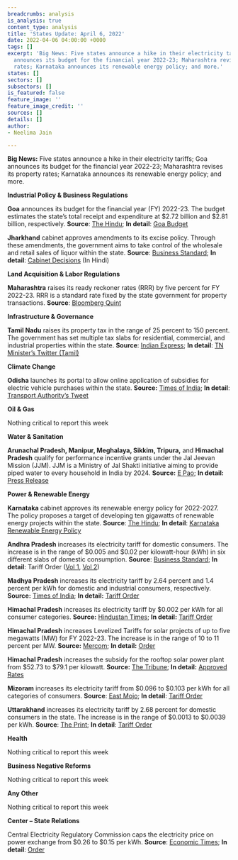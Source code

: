 ```yaml
---
breadcrumbs: analysis
is_analysis: true
content_type: analysis
title: 'States Update: April 6, 2022'
date: 2022-04-06 04:00:00 +0000
tags: []
excerpt: 'Big News: Five states announce a hike in their electricity tariffs; Goa
  announces its budget for the financial year 2022-23; Maharashtra revises its property
  rates; Karnataka announces its renewable energy policy; and more.'
states: []
sectors: []
subsectors: []
is_featured: false
feature_image: ''
feature_image_credit: ''
sources: []
details: []
author:
- Neelima Jain

---
```

**Big News:** Five states announce a hike in their electricity tariffs; Goa announces its budget for the financial year 2022-23; Maharashtra revises its property rates; Karnataka announces its renewable energy policy; and more.

**Industrial Policy & Business Regulations**

**Goa** announces its budget for the financial year (FY) 2022-23. The budget estimates the state’s total receipt and expenditure at $2.72 billion and $2.81 billion, respectively. **Source**: [The Hindu](https://www.thehindu.com/news/national/other-states/goa-budget-tabled-focus-on-resumption-of-mining/article65275267.ece); **In detail**: [Goa Budget](http://goabudget.gov.in/assets/documents/2022-23/BAG/budget_glance.pdf)

**Jharkhand** cabinet approves amendments to its excise policy. Through these amendments, the government aims to take control of the wholesale and retail sales of liquor within the state. **Source**: [Business Standard](https://www.business-standard.com/article/current-affairs/jharkhand-government-to-take-over-wholesale-retail-sale-of-liquor-122033100019_1.html); **In detail**: [Cabinet Decisions](https://cm.jharkhand.gov.in/sites/default/files/cabinet_decision_30_03_2022.pdf) (In Hindi)

**Land Acquisition & Labor Regulations**

**Maharashtra** raises its ready reckoner rates (RRR) by five percent for FY 2022-23. RRR is a standard rate fixed by the state government for property transactions. **Source**: [Bloomberg Quint](https://www.bloombergquint.com/politics/maharashtra-government-raises-ready-reckoner-rates-by-average-5)

**Infrastructure & Governance**

**Tamil Nadu** raises its property tax in the range of 25 percent to 150 percent. The government has set multiple tax slabs for residential, commercial, and industrial properties within the state. **Source**: [Indian Express](https://indianexpress.com/article/cities/chennai/tn-govt-effects-property-tax-revision-24-years-aiadmk-red-7849438/); **In detail**: [TN Minister’s Twitter (Tamil)](https://twitter.com/KN_NEHRU/status/1510483876367724546)

**Climate Change**

**Odisha** launches its portal to allow online application of subsidies for electric vehicle purchases within the state. **Source:** [Times of India](https://timesofindia.indiatimes.com/city/bhubaneswar/incentive-portal-for-ev-owners/articleshowprint/90601260.cms); **In detail**: [Transport Authority’s Tweet](https://twitter.com/STAOdisha/status/1510122906210439171?s=20&t=QOO-wFF1e8oYFWdUp-Karw)

**Oil & Gas**

Nothing critical to report this week

**Water & Sanitation**

**Arunachal Pradesh, Manipur, Meghalaya, Sikkim, Tripura,** and **Himachal Pradesh** qualify for performance incentive grants under the Jal Jeevan Mission (JJM). JJM is a Ministry of Jal Shakti initiative aiming to provide piped water to every household in India by 2024. **Source:** [E Pao](http://e-pao.net/GP.asp?src=30..310322.mar22); **In detail:** [Press Release](https://pib.gov.in/PressReleaseIframePage.aspx?PRID=181157)

**Power & Renewable Energy**

**Karnataka** cabinet approves its renewable energy policy for 2022-2027. The policy proposes a target of developing ten gigawatts of renewable energy projects within the state. **Source**: [The Hindu](https://www.thehindu.com/news/national/karnataka/cabinet-clears-karnataka-renewable-energy-policy/article65275199.ece); **In detail**: [Karnataka Renewable Energy Policy](https://kredl.karnataka.gov.in/storage/pdf-files/EC/Energy%20Department%20(GoK)%20%20Notification%20on%20EE%20&%20EC%20Policy%202022-27.pdf)

**Andhra Pradesh** increases its electricity tariff for domestic consumers. The increase is in the range of $0.005 and $0.02 per kilowatt-hour (kWh) in six different slabs of domestic consumption. **Source**: [Business Standard](https://www.business-standard.com/article/current-affairs/domestic-power-tariff-hiked-in-andhra-pradesh-122033001475_1.html); **In detail**: Tariff Order ([Vol 1](https://aperc.gov.in/admin/upload/RSTOFY202223Vol1.pdf), [Vol 2](https://aperc.gov.in/admin/upload/RSTOFY202223VolII.pdf))

**Madhya Pradesh** increases its electricity tariff by 2.64 percent and 1.4 percent per kWh for domestic and industrial consumers, respectively. **Source:** [Times of India](https://timesofindia.indiatimes.com/city/bhopal/like-domestic-industrial-power-tariff-too-hiked-significantly/articleshow/90600821.cms); **In detail:** [Tariff Order](http://www.mperc.in/31032022-DISCOM-MYT-Order-FY-2022-23-to-FY-2026-27.pdf)

**Himachal Pradesh** increases its electricity tariff by $0.002 per kWh for all consumer categories. **Source:** [Hindustan Times](https://www.hindustantimes.com/cities/chandigarh-news/power-gets-dearer-in-himachal-by-20-paiseunit-101648676570837.html); **In detail:** [Tariff Order](http://hperc.org/File/tarifgen21.pdf)

**Himachal Pradesh** increases Levelized Tariffs for solar projects of up to five megawatts (MW) for FY 2022-23. The increase is in the range of 10 to 11 percent per MW. **Source:** [Mercom](https://mercomindia.com/himachal-increases-levelized-tariffs-for-solar-projects/); **In detail:** [Order](http://hperc.org/File/fsolartr22-23.pdf)

**Himachal Pradesh** increases the subsidy for the rooftop solar power plant from $52.73 to $79.1 per kilowatt. **Source:** [The Tribune](http://hperc.org/File/fsolartr22-23.pdf); **In detail:** [Approved Rates](http://hperc.org/File/fsolartr22-23.pdf)

**Mizoram** increases its electricity tariff from $0.096 to $0.103 per kWh for all categories of consumers. **Source**: [East Mojo](https://www.eastmojo.com/mizoram/2022/03/28/from-april-1-mizoram-households-to-pay-more-for-electricity/); **In detail**: [Tariff Order](https://jerc.mizoram.gov.in/uploads/attachments/2022/03/8c238f8da55f48d87d8cef813f919a5f/ped-tariff-order-for-fy2022-23-converted.pdf)

**Uttarakhand** increases its electricity tariff by 2.68 percent for domestic consumers in the state. The increase is in the range of $0.0013 to $0.0039 per kWh. **Source**: [The Print](https://theprint.in/india/electricity-tariffs-increase-by-2-68-pc-in-uttarakhand/897585/); **In detail**: [Tariff Order](http://uerc.gov.in/Tariff%20Orders%20for%20FY%202022-23/press%20relase%202022-33/UPCL/2%20Press_Note-UPCL__31-03-2022%20English.pdf)

**Health**

Nothing critical to report this week

**Business Negative Reforms**

Nothing critical to report this week

**Any Other**

Nothing critical to report this week

**Center – State Relations**

Central Electricity Regulatory Commission caps the electricity price on power exchange from $0.26 to $0.15 per kWh. **Source**: [Economic Times](https://energy.economictimes.indiatimes.com/news/power/power-regulator-cerc-caps-spot-power-price-at-rs-12-per-unit/90607921); **In detail**: [Order](https://cercind.gov.in/2022/orders/4-SM-2022.pdf)